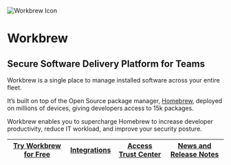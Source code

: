 ![Workbrew Icon](https://github.com/Workbrew/design/blob/main/favicons/apple-touch-icon.png?raw=true)

# Workbrew
## Secure Software Delivery Platform for Teams

Workbrew is a single place to manage installed software across your entire fleet. 

It’s built on top of the Open Source package manager, [Homebrew](https://github.com/homebrew), deployed on millions of devices, giving developers access to 15k packages. 

Workbrew enables you to supercharge Homebrew to increase developer productivity, reduce IT workload, and improve your security posture.

| [Try Workbrew for Free](https://workbrew.com/pricing)| [Integrations](https://workbrew.com/works-with) | [Access Trust Center](https://trust.workbrew.com/) | [News and Release Notes](https://workbrew.com/blog) |
| -------- | ------- |  ------- |  ------- |

